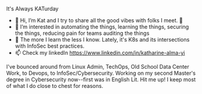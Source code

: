 


It's Always KATurday
- 👋 Hi, I’m Kat and I try to share all the good vibes with folks I meet. 📖
- 👀 I’m interested in automating the things, learning the things, securing the things, reducing pain for teams auditing the things
- 🌱 The more I learn the less I know. Lately, it's K8s and its intersections with InfoSec best practices.
- 📫 Check my linkedIn https://www.linkedin.com/in/katharine-alma-yi

I've bounced around from Linux Admin, TechOps, Old School Data Center Work, to Devops, to InfoSec/Cybersecurity. Working on my second Master's degree in Cybersecurity now--first was in English Lit. Hit me up! I keep most of what I do close to chest for reasons. 

<!---
happyslappykat/happyslappykat is a ✨ special ✨ repository because its `README.md` (this file) appears on your GitHub profile.
You can click the Preview link to take a look at your changes.
--->
